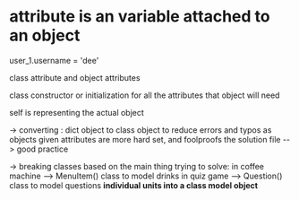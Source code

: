 # attribute is an variable attached to an object
user_1.username = 'dee'

class attribute and object attributes

class constructor or initialization for all the attributes that object will need

self is representing the actual object

-> converting : dict object to class object to reduce errors and typos as objects given attributes are more hard set, and foolproofs the solution file  --> good practice

-> breaking classes based on the main thing trying to solve:
    in coffee machine --> MenuItem() class to model drinks
    in quiz game --> Question() class to model questions 
    **individual units into a class model object**
